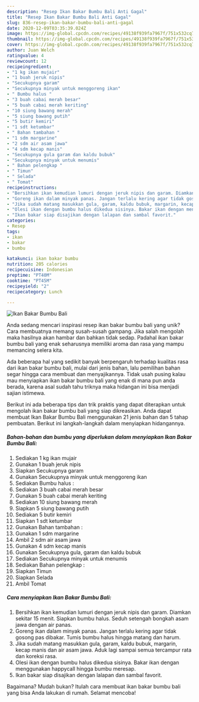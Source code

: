 ```yaml
---
description: "Resep Ikan Bakar Bumbu Bali Anti Gagal"
title: "Resep Ikan Bakar Bumbu Bali Anti Gagal"
slug: 836-resep-ikan-bakar-bumbu-bali-anti-gagal
date: 2020-12-09T03:35:39.024Z
image: https://img-global.cpcdn.com/recipes/49138f939fa7967f/751x532cq70/ikan-bakar-bumbu-bali-foto-resep-utama.jpg
thumbnail: https://img-global.cpcdn.com/recipes/49138f939fa7967f/751x532cq70/ikan-bakar-bumbu-bali-foto-resep-utama.jpg
cover: https://img-global.cpcdn.com/recipes/49138f939fa7967f/751x532cq70/ikan-bakar-bumbu-bali-foto-resep-utama.jpg
author: Juan Welch
ratingvalue: 4
reviewcount: 12
recipeingredient:
- "1 kg ikan mujair"
- "1 buah jeruk nipis"
- "Secukupnya garam"
- "Secukupnya minyak untuk menggoreng ikan"
- " Bumbu halus "
- "3 buah cabai merah besar"
- "5 buah cabai merah keriting"
- "10 siung bawang merah"
- "5 siung bawang putih"
- "5 butir kemiri"
- "1 sdt ketumbar"
- " Bahan tambahan "
- "1 sdm margarine"
- "2 sdm air asam jawa"
- "4 sdm kecap manis"
- "Secukupnya gula garam dan kaldu bubuk"
- "Secukupnya minyak untuk menumis"
- " Bahan pelengkap "
- " Timun"
- " Selada"
- " Tomat"
recipeinstructions:
- "Bersihkan ikan kemudian lumuri dengan jeruk nipis dan garam. Diamkan sekitar 15 menit. Siapkan bumbu halus. Seduh setengah bongkah asam jawa dengan air panas."
- "Goreng ikan dalam minyak panas. Jangan terlalu kering agar tidak gosong pas dibakar. Tumis bumbu halus hingga matang dan harum."
- "Jika sudah matang masukkan gula, garam, kaldu bubuk, margarin, kecap manis dan air asam jawa. Aduk lagi sampai semua tercampur rata dan koreksi rasa."
- "Olesi ikan dengan bumbu halus dikedua sisinya. Bakar ikan dengan menggunakan happycall hingga bumbu meresap."
- "Ikan bakar siap disajikan dengan lalapan dan sambal favorit."
categories:
- Resep
tags:
- ikan
- bakar
- bumbu

katakunci: ikan bakar bumbu 
nutrition: 205 calories
recipecuisine: Indonesian
preptime: "PT40M"
cooktime: "PT45M"
recipeyield: "2"
recipecategory: Lunch

---
```



![Ikan Bakar Bumbu Bali](https://img-global.cpcdn.com/recipes/49138f939fa7967f/751x532cq70/ikan-bakar-bumbu-bali-foto-resep-utama.jpg)

Anda sedang mencari inspirasi resep ikan bakar bumbu bali yang unik? Cara membuatnya memang susah-susah gampang. Jika salah mengolah maka hasilnya akan hambar dan bahkan tidak sedap. Padahal ikan bakar bumbu bali yang enak seharusnya memiliki aroma dan rasa yang mampu memancing selera kita.



Ada beberapa hal yang sedikit banyak berpengaruh terhadap kualitas rasa dari ikan bakar bumbu bali, mulai dari jenis bahan, lalu pemilihan bahan segar hingga cara membuat dan menyajikannya. Tidak usah pusing kalau mau menyiapkan ikan bakar bumbu bali yang enak di mana pun anda berada, karena asal sudah tahu triknya maka hidangan ini bisa menjadi sajian istimewa.


Berikut ini ada beberapa tips dan trik praktis yang dapat diterapkan untuk mengolah ikan bakar bumbu bali yang siap dikreasikan. Anda dapat membuat Ikan Bakar Bumbu Bali menggunakan 21 jenis bahan dan 5 tahap pembuatan. Berikut ini langkah-langkah dalam menyiapkan hidangannya.

<!--inarticleads1-->

##### Bahan-bahan dan bumbu yang diperlukan dalam menyiapkan Ikan Bakar Bumbu Bali:

1. Sediakan 1 kg ikan mujair
1. Gunakan 1 buah jeruk nipis
1. Siapkan Secukupnya garam
1. Gunakan Secukupnya minyak untuk menggoreng ikan
1. Sediakan  Bumbu halus :
1. Sediakan 3 buah cabai merah besar
1. Gunakan 5 buah cabai merah keriting
1. Sediakan 10 siung bawang merah
1. Siapkan 5 siung bawang putih
1. Sediakan 5 butir kemiri
1. Siapkan 1 sdt ketumbar
1. Gunakan  Bahan tambahan :
1. Gunakan 1 sdm margarine
1. Ambil 2 sdm air asam jawa
1. Gunakan 4 sdm kecap manis
1. Gunakan Secukupnya gula, garam dan kaldu bubuk
1. Sediakan Secukupnya minyak untuk menumis
1. Sediakan  Bahan pelengkap :
1. Siapkan  Timun
1. Siapkan  Selada
1. Ambil  Tomat




<!--inarticleads2-->

##### Cara menyiapkan Ikan Bakar Bumbu Bali:

1. Bersihkan ikan kemudian lumuri dengan jeruk nipis dan garam. Diamkan sekitar 15 menit. Siapkan bumbu halus. Seduh setengah bongkah asam jawa dengan air panas.
1. Goreng ikan dalam minyak panas. Jangan terlalu kering agar tidak gosong pas dibakar. Tumis bumbu halus hingga matang dan harum.
1. Jika sudah matang masukkan gula, garam, kaldu bubuk, margarin, kecap manis dan air asam jawa. Aduk lagi sampai semua tercampur rata dan koreksi rasa.
1. Olesi ikan dengan bumbu halus dikedua sisinya. Bakar ikan dengan menggunakan happycall hingga bumbu meresap.
1. Ikan bakar siap disajikan dengan lalapan dan sambal favorit.




Bagaimana? Mudah bukan? Itulah cara membuat ikan bakar bumbu bali yang bisa Anda lakukan di rumah. Selamat mencoba!

